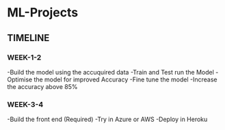 # ML-Projects

## TIMELINE

### WEEK-1-2
-Build the model using the accuquired data
-Train and Test run the Model
-Optimise the model for improved Accuracy
-Fine tune the model
-Increase the accuracy above 85%

### WEEK-3-4
-Build the front end (Required)
-Try in Azure or AWS
-Deploy in Heroku 
